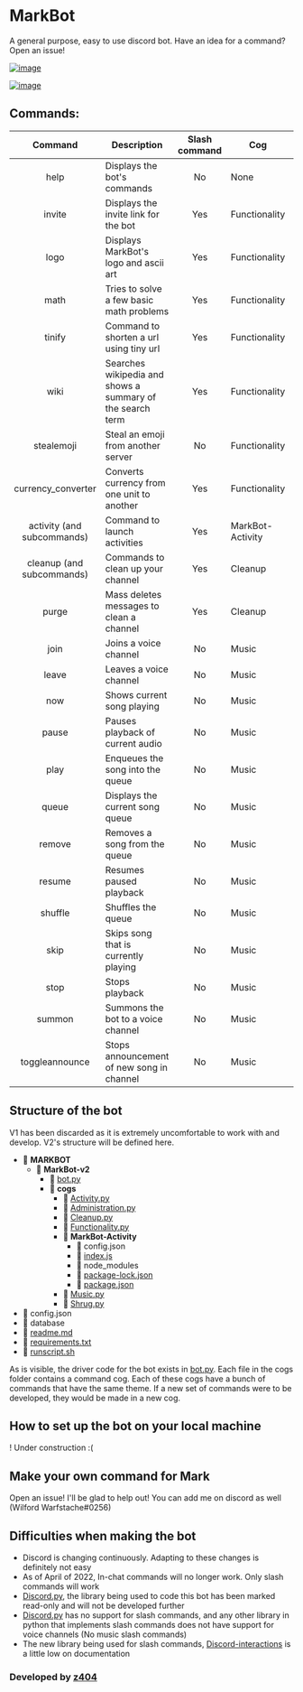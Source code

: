 # MarkBot

A general purpose, easy to use discord bot. Have an idea for a command? Open an issue!

[![image](https://img.shields.io/badge/Invite%20MarkBot-white?style=for-the-badge&logoColor=white)](https://discord.com/api/oauth2/authorize?client_id=781403770721402901&permissions=8&scope=bot%20applications.commands)

[![image](https://img.shields.io/badge/Invite%20MarkBot%20Beta-black?style=for-the-badge&logoColor=black)](https://discord.com/api/oauth2/authorize?client_id=808973332988952586&permissions=8&scope=bot%20applications.commands)

## Commands:

|          Command           | Description                                               | Slash command | Cog              | Working? |
| :------------------------: | --------------------------------------------------------- | :-----------: | ---------------- | :------: |
|            help            | Displays the bot's commands                               |      No       | None             |   Yes    |
|           invite           | Displays the invite link for the bot                      |      Yes      | Functionality    |   Yes    |
|            logo            | Displays MarkBot's logo and ascii art                     |      Yes      | Functionality    |   Yes    |
|            math            | Tries to solve a few basic math problems                  |      Yes      | Functionality    |    No    |
|           tinify           | Command to shorten a url using tiny url                   |      Yes      | Functionality    |   Yes    |
|            wiki            | Searches wikipedia and shows a summary of the search term |      Yes      | Functionality    |  Buggy   |
|         stealemoji         | Steal an emoji from another server                        |      No       | Functionality    |   Yes    |
|     currency_converter     | Converts currency from one unit to another                |      Yes      | Functionality    |   Yes    |
| activity (and subcommands) | Command to launch activities                              |      Yes      | MarkBot-Activity |   Yes    |
| cleanup (and subcommands)  | Commands to clean up your channel                         |      Yes      | Cleanup          |   Yes    |
|           purge            | Mass deletes messages to clean a channel                  |      Yes      | Cleanup          |   Yes    |
|            join            | Joins a voice channel                                     |      No       | Music            |   Yes    |
|           leave            | Leaves a voice channel                                    |      No       | Music            |   Yes    |
|            now             | Shows current song playing                                |      No       | Music            |   Yes    |
|           pause            | Pauses playback of current audio                          |      No       | Music            |   Yes    |
|            play            | Enqueues the song into the queue                          |      No       | Music            |   Yes    |
|           queue            | Displays the current song queue                           |      No       | Music            |   Yes    |
|           remove           | Removes a song from the queue                             |      No       | Music            |   Yes    |
|           resume           | Resumes paused playback                                   |      No       | Music            |   Yes    |
|          shuffle           | Shuffles the queue                                        |      No       | Music            |   Yes    |
|            skip            | Skips song that is currently playing                      |      No       | Music            |   Yes    |
|            stop            | Stops playback                                            |      No       | Music            |   Yes    |
|           summon           | Summons the bot to a voice channel                        |      No       | Music            |   Yes    |
|       toggleannounce       | Stops announcement of new song in channel                 |      No       | Music            |   Yes    |

## Structure of the bot

V1 has been discarded as it is extremely uncomfortable to work with and develop. V2's structure will be defined here.

- 📂 **MARKBOT**
  - 📂 **MarkBot\-v2**
    - 📄 [bot.py](MARKBOT/MarkBot-v2/bot.py)
    - 📂 **cogs**
      - 📄 [Activity.py](MARKBOT/MarkBot-v2/cogs/Activity.py)
      - 📄 [Administration.py](MARKBOT/MarkBot-v2/cogs/Administration.py)
      - 📄 [Cleanup.py](MARKBOT/MarkBot-v2/cogs/Cleanup.py)
      - 📄 [Functionality.py](MARKBOT/MarkBot-v2/cogs/Functionality.py)
      - 📂 **MarkBot\-Activity**
        - 📄 config.json
        - 📄 [index.js](MARKBOT/MarkBot-v2/cogs/MarkBot-Activity/index.js)
        - 📄 node_modules
        - 📄 [package\-lock.json](MARKBOT/MarkBot-v2/cogs/MarkBot-Activity/package-lock.json)
        - 📄 [package.json](MARKBOT/MarkBot-v2/cogs/MarkBot-Activity/package.json)
      - 📄 [Music.py](MARKBOT/MarkBot-v2/cogs/Music.py)
      - 📄 [Shrug.py](MARKBOT/MarkBot-v2/cogs/Shrug.py)
- 📄 config.json
- 📄 database
- 📄 [readme.md](readme.md)
- 📄 [requirements.txt](requirements.txt)
- 📄 [runscript.sh](runscript.sh)

As is visible, the driver code for the bot exists in [bot.py](MARKBOT/MarkBot-v2/bot.py). Each file in the cogs folder contains a command cog. Each of these cogs have a bunch of commands that have the same theme. If a new set of commands were to be developed, they would be made in a new cog.

## How to set up the bot on your local machine

! Under construction :(

## Make your own command for Mark

Open an issue! I'll be glad to help out! You can add me on discord as well (Wilford Warfstache#0256)

## Difficulties when making the bot

- Discord is changing continuously. Adapting to these changes is definitely not easy
- As of April of 2022, In-chat commands will no longer work. Only slash commands will work
- [Discord.py](https://github.com/Rapptz/discord.py), the library being used to code this bot has been marked read-only and will not be developed further
- [Discord.py](https://github.com/Rapptz/discord.py) has no support for slash commands, and any other library in python that implements slash commands does not have support for voice channels (No music slash commands)
- The new library being used for slash commands, [Discord-interactions](https://github.com/goverfl0w/discord-interactions) is a little low on documentation

### Developed by [z404](https://github.com/z404)
